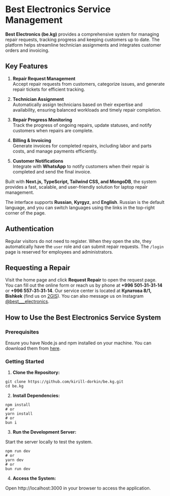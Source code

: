 # Best Electronics Service Management

**Best Electronics (be.kg)** provides a comprehensive system for managing repair requests, tracking progress and keeping customers up to date. The platform helps streamline technician assignments and integrates customer orders and invoicing.

## Key Features

1. **Repair Request Management**  
   Accept repair requests from customers, categorize issues, and generate repair tickets for efficient tracking.

2. **Technician Assignment**  
   Automatically assign technicians based on their expertise and availability, ensuring balanced workloads and timely repair completion.

3. **Repair Progress Monitoring**  
   Track the progress of ongoing repairs, update statuses, and notify customers when repairs are complete.

4. **Billing & Invoicing**  
   Generate invoices for completed repairs, including labor and parts costs, and manage payments efficiently.

5. **Customer Notifications**  
   Integrate with **WhatsApp** to notify customers when their repair is completed and send the final invoice.

Built with **Next.js, TypeScript, Tailwind CSS, and MongoDB**, the system provides a fast, scalable, and user-friendly solution for laptop repair management.

The interface supports **Russian**, **Kyrgyz**, and **English**. Russian is the default language, and you can switch languages using the links in the top-right corner of the page.

## Authentication
Regular visitors do not need to register. When they open the site, they automatically have the `user` role and can submit repair requests. The `/login` page is reserved for employees and administrators.

## Requesting a Repair
Visit the home page and click **Request Repair** to open the request page. You can fill out the online form or reach us by phone at **+996 501‑31‑31‑14** or **+996 557‑31‑31‑14**.
Our service center is located at **Кулатова&nbsp;8/1, Bishkek** (find us on [2GIS](https://go.2gis.com/)). You can also message us on Instagram [@best___electronics](https://instagram.com/best___electronics).


## How to Use the Best Electronics Service System

### Prerequisites
Ensure you have Node.js and npm installed on your machine. You can download them from [here](https://nodejs.org/).

### Getting Started

1. **Clone the Repository:**

``` 
git clone https://github.com/kirill-dorkin/be.kg.git
cd be.kg
```

2. **Install Dependencies:**

```
npm install
# or
yarn install
# or
bun i
```
3. **Run the Development Server:**

Start the server locally to test the system.

```
npm run dev
# or
yarn dev
# or
bun run dev
```

4. **Access the System:**

Open http://localhost:3000 in your browser to access the application.
